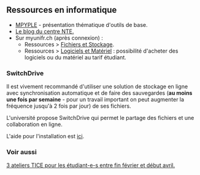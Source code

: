 ## Ressources en informatique

- [MPYPLE](https://elearning.unifr.ch/myple/fr) - présentation thématique d'outils de base.
- [Le blog du centre NTE.](https://nte.unifr.ch/blog/)
- Sur myunifr.ch (après connexion) :
  - Ressources > [Fichiers et Stockage](https://my.unifr.ch/group/res/stockage).
  - Ressources > [Logiciels et Matériel](https://my.unifr.ch/group/res/logiciels-materiel) : possibilité d'acheter des logiciels ou du matériel au tarif étudiant.

### SwitchDrive
Il est vivement recommandé d'utiliser une solution de stockage en ligne avec synchronisation automatique et de faire des sauvegardes (**au moins une fois par semaine** - pour un travail important on peut augmenter la fréquence jusqu'à 2 fois par jour) de ses fichiers.

L'université propose SwitchDrive qui permet le partage des fichiers et une collaboration en ligne.

L'aide pour l'installation est [ici](https://help.switch.ch/drive/installation-instructions/#collapse-40a86347-6688-11e4-b6ef-5254009dc73c-2).

### Voir aussi
[3 ateliers TICE pour les étudiant-e-s entre fin février et début avril.](https://nte.unifr.ch/blog/2019/02/11/3-ateliers-tice-pour-les-etudiant-e-s-entre-fin-fevrier-et-debut-avril/)



